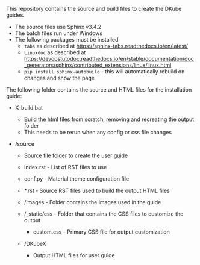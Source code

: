 ﻿﻿This repository contains the source and build files to create the DKube guides.  

- The source files use Sphinx v3.4.2
- The batch files run under Windows
- The following packages must be installed
  - `tabs` as described at https://sphinx-tabs.readthedocs.io/en/latest/
  - `Linuxdoc` as described at https://devopstutodoc.readthedocs.io/en/stable/documentation/doc_generators/sphinx/contributed_extensions/linux/linux.html
  - `pip install sphinx-autobuild` - this will automatically rebuild on changes and show the page
 
The following folder contains the source and HTML files for the installation guide:

- X-build.bat
  - Build the html files from scratch, removing and recreating the output folder
  - This needs to be rerun when any config or css file changes

- /source
  - Source file folder to create the user guide

  - index.rst - List of RST files to use
  - conf.py - Material theme configuration file
  - *.rst - Source RST files used to build the output HTML files

  - /images - Folder contains the images used in the guide
  - /_static/css - Folder that contains the CSS files to customize the output
    - custom.css - Primary CSS file for output customization

  - /DKubeX
     - Output HTML files for user guide

















